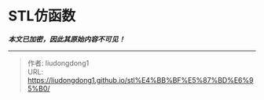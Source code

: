 # STL仿函数

***本文已加密，因此其原始内容不可见！***

---

> 作者: liudongdong1  
> URL: https://liudongdong1.github.io/stl%E4%BB%BF%E5%87%BD%E6%95%B0/  

